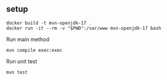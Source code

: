 ## setup
```
docker build -t mvn-openjdk-17 .     
docker run -it --rm -v "$PWD":/var/www mvn-openjdk-17 bash
```

Run main method
```
mvn compile exec:exec
```
Run unit test

```
mvn test
```
